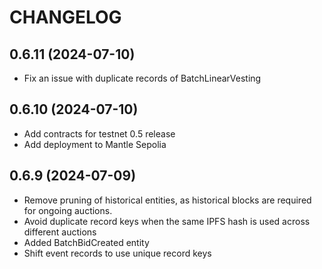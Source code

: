 # CHANGELOG

## 0.6.11 (2024-07-10)

- Fix an issue with duplicate records of BatchLinearVesting

## 0.6.10 (2024-07-10)

- Add contracts for testnet 0.5 release
- Add deployment to Mantle Sepolia

## 0.6.9 (2024-07-09)

- Remove pruning of historical entities, as historical blocks are required for ongoing auctions.
- Avoid duplicate record keys when the same IPFS hash is used across different auctions
- Added BatchBidCreated entity
- Shift event records to use unique record keys
